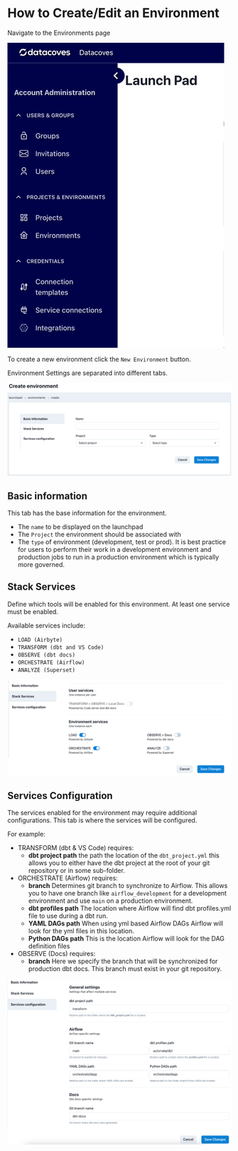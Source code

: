# How to Create/Edit an Environment

Navigate to the Environments page

![Environments](./assets/menu_environments.gif)

To create a new environment click the `New Environment` button.

Environment Settings are separated into different tabs.

![Environments Create or Edit Page](./assets/environments_editnew_page.png)

## Basic information
This tab has the base information for the environment.

  - The `name` to be displayed on the launchpad
  - The `Project` the environment should be associated with
  - The `type` of environment (development, test or prod). It is best practice for users to perform their work in a development environment and production jobs to run in a production environment which is typically more governed.

## Stack Services
Define which tools will be enabled for this environment. At least one service must be enabled. 

Available services include:
- `LOAD (Airbyte)`
- `TRANSFORM (dbt and VS Code)`
- `OBSERVE (dbt docs)`
- `ORCHESTRATE (Airflow)`
- `ANALYZE (Superset)`

![Environments Create or Edit Stack Services](./assets/environments_editnew_stackservices.png)

## Services Configuration
The services enabled for the environment may require additional configurations. This tab is where the services will be configured. 
  
For example: 

- TRANSFORM (dbt & VS Code) requires:
  -  **dbt project path** the path the location of the `dbt_project.yml` this allows you to either have the dbt project at the root of your git repository or in some sub-folder.
- ORCHESTRATE (Airflow) requires: 
  - **branch** Determines git branch to synchronize to Airflow. This allows you to have one branch like `airflow_development` for a development environment and use `main` on a production environment.
  - **dbt profiles path** The location where Airflow will find dbt profiles.yml file to use during a dbt run.
  - **YAML DAGs path** When using yml based Airflow DAGs Airflow will look for the yml files in this location.
  - **Python DAGs path** This is the location Airflow will look for the DAG definition files
- OBSERVE (Docs) requires:
  -  **branch** Here we specify the branch that will be synchronized for production dbt docs. This branch must exist in your git repository.
  
![Environments Create or Edit Services Configuration](./assets/environments_editnew_servicesconfig.png)
